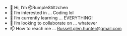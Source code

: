 - 👋 Hi, I’m @RumpleStiltzchen
- 👀 I’m interested in ... Coding lol 
- 🌱 I’m currently learning ... EVERYTHING!
- 💞️ I’m looking to collaborate on ... whatever
- 📫 How to reach me ... Russell.glen.hunter@gmail.com

<!---
RumpleStiltzchen/RumpleStiltzchen is a ✨ special ✨ repository because its `README.md` (this file) appears on your GitHub profile.
You can click the Preview link to take a look at your changes.
--->
